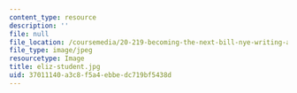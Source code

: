 ```yaml
---
content_type: resource
description: ''
file: null
file_location: /coursemedia/20-219-becoming-the-next-bill-nye-writing-and-hosting-the-educational-show-january-iap-2015/37011140a3c8f5a4ebbedc719bf5438d_eliz-student.jpg
file_type: image/jpeg
resourcetype: Image
title: eliz-student.jpg
uid: 37011140-a3c8-f5a4-ebbe-dc719bf5438d
---
```

